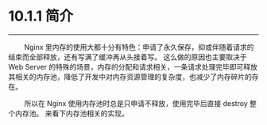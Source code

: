 # 10.1.1 简介
***

&emsp;&emsp;
Nginx 里内存的使用大都十分有特色：申请了永久保存，抑或伴随着请求的结束而全部释放，还有写满了缓冲再从头接着写。
这么做的原因也主要取决于 Web Server 的特殊的场景，内存的分配和请求相关，一条请求处理完毕即可释放其相关的内存池，降低了开发中对内存资源管理的复杂度，也减少了内存碎片的存在。

&emsp;&emsp;
所以在 Nginx 使用内存池时总是只申请不释放，使用完毕后直接 destroy 整个内存池。
来看下内存池相关的实现。
